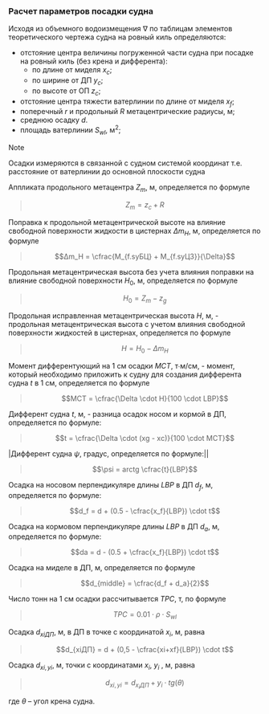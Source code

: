 ### Расчет параметров посадки судна
Исходя из объемного водоизмещения $\nabla$ по таблицам элементов теоретического чертежа судна на ровный киль определяются:
- отстояние центра величины погруженной части судна при посадке на ровный киль (без крена и дифферента):
  - по длине от миделя $x_с$;
  - по ширине от ДП $y_с$;
  - по высоте от ОП $z_с$;
- отстояние центра тяжести ватерлинии по длине от миделя $x_f$;
- поперечный $r$ и продольный $R$ метацентрические радиусы, м;
- среднюю осадку $d$.
- площадь ватерлинии $S_{wl}$, м<sup>2</sup>;

> [!NOTE] 
> Осадки измеряются в связанной с судном системой координат т.е. расстояние от ватерлинии до основной плоскости судна 

Аппликата продольного метацентра $Z_m$, м, определяется по формуле
> $$Z_m = z_с + R$$

Поправка к продольной метацентрической высоте на влияние свободной поверхности жидкости в цистернах $Δm_H$, м, определяется по формуле
> $$Δm_H = \cfrac{M_{f.syБЦ} + M_{f.syЦЗ}}{\Delta}$$

Продольная метацентрическая высота без учета влияния поправки на влияние свободной поверхности $H_0$, м, определяется по формуле
> $$H_0 = Z_m - z_g$$

Продольная исправленная метацентрическая высота $H$, м, - продольная метацентрическая высота с учетом влияния свободной поверхности жидкостей в цистернах, определяется по формуле
> $$H = H_0 - \Delta m_H$$

Момент дифферентующий на 1 см осадки $MCT$, т∙м/см, - момент, который необходимо приложить к судну для создания дифферента судна $t$ в 1 см, определяется по формуле
> $$MCT = \cfrac{\Delta \cdot H}{100 \cdot LBP}$$

Дифферент судна $t$, м, - разница осадок носом и кормой в ДП, определяется по формуле:
> $$t = \cfrac{\Delta \cdot (xg - xс)}{100 \cdot MCT}$$

|Дифферент судна $\psi$, градус, определяется по формуле:||
> $$\psi = arctg \cfrac{t}{LBP}$$

Осадка на носовом перпендикуляре длины $LBP$ в ДП $d_f$, м, определяется по формуле:
> $$d_f = d + (0.5 - \cfrac{x_f}{LBP}) \cdot t$$

Осадка на кормовом перпендикуляре длины $LBP$ в ДП $d_a$, м, определяется по формуле:
> $$da = d - (0.5 + \cfrac{x_f}{LBP}) \cdot t$$

Осадка на миделе в ДП, м, определяется по формуле
> $$d_{middle} = \cfrac{d_f + d_a}{2}$$

Число тонн на 1 см осадки рассчитывается $TPC$, т, по формуле
> $$TPC = 0.01 \cdot ρ \cdot S_{wl}$$

Осадка $d_{xiДП}$, м, в ДП в точке с координатой $x_i$, м, равна
> $$d_{xiДП} = d + (0,5 - \cfrac{xi+xf}{LBP}) \cdot t$$

Осадка $d_{xi,yi}$, м, точки с координатами $x_i$, $y_i$ , м, равна
> $$d_{xi,yi} = d_{x_iДП} + y_i \cdot tg(\theta)$$

где $\theta$ – угол крена судна.

